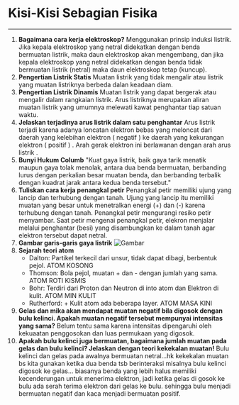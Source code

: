 # Kisi-Kisi Sebagian Fisika
---
1. **Bagaimana cara kerja elektroskop?**
    Menggunakan prinsip induksi listrik. Jika kepala elektroskop yang netral didekatkan dengan benda bermuatan listrik, maka daun elektroskop akan mengembang, dan jika kepala elektroskop yang netral didekatkan dengan benda tidak bermuatan listrik (netral) maka daun elektroskop tetap (kuncup).
2. **Pengertian Listrik Statis**
    Muatan listrik yang tidak mengalir atau listrik yang muatan listriknya berbeda dalan keadaan diam.
3. **Pengertian Listrik Dinamis**
    Muatan listrik yang dapat bergerak atau mengalir dalam rangkaian listrik. Arus listriknya merupakan aliran muatan listrik yang umumnya melewati kawat penghantar tiap satuan waktu.
4. **Jelaskan terjadinya arus listrik dalam satu penghantar**
    Arus listrik terjadi karena adanya loncatan elektron bebas yang meloncat dari daerah yang kelebihan elektron ( negatif ) ke daerah yang kekurangan elektron ( positif ) . Arah gerak elektron ini berlawanan dengan arah arus listrik . 
5. **Bunyi Hukum Columb**
    "Kuat gaya listrik, baik gaya tarik menatik maupun gaya tolak menolak, antara dua benda bermuatan, berbanding lurus dengan perkalian besar muatan benda, dan berbanding terbalik dengan kuadrat jarak antara kedua benda tersebut."
6. **Tuliskan cara kerja penangkal petir**
    Penangkal petir memiliki ujung yang lancip dan terhubung dengan tanah. Ujung yang lancip itu memiliki muatan yang besar untuk menetralkan energi (+) dan (-) karena terhubung dengan tanah. Penangkal petir mengurangi resiko petir menyambar. Saat petir mengenai penangkal petir, elekron menjalar melalui penghantar (besi) yang disambungkan ke dalam tanah agar elektron tersebut dapat netral.
7. **Gambar garis-garis gaya listrik**
    ![Gambar](https://lh3.googleusercontent.com/-j01nMFIPYls/V_SmAJx90AI/AAAAAAAAQ5U/k9eYi4gFlzE/image_thumb%25255B8%25255D.png?imgmax=800)
8. **Sejarah teori atom**
    - Dalton: Partikel terkecil dari unsur, tidak dapat dibagi, berbentuk pejol. ATOM KOSONG
    - Thomson: Bola pejol, muatan + dan - dengan jumlah yang sama. ATOM ROTI KISMIS
    - Bohr: Terdiri dari Proton dan Neutron di into atom dan Elektron di kulit. ATOM MIN KULIT
    - Rutherford: + Kulit atom ada beberapa layer. ATOM MASA KINI
9. **Gelas dan mika akan mendapat muatan negatif bila digosok dengan bulu kelinci. Apakah muatan negatif tersebut mempunyai intensitas yang sama?**
    Belum tentu sama karena intensitas dipengaruhi oleh kekuaatan penggosokan dan luas permukaan yang digosok.
10. **Apakah bulu kelinci juga bermuatan, bagaimana jumlah muatan pada gelas dan bulu kelinci? Jelaskan dengan teori kekekalan muatan!**
    Bulu kelinci dan gelas pada awalnya bermuatan netral...hk kekekalan muatan bs kita gunakan ketika dua benda tsb berinteraksi misalnya bulu kelinci digosok ke gelas... biasanya benda yang lebih halus memiliki kecenderungan untuk menerima elektron, jadi ketika gelas di gosok ke bulu ada serah terima elektron dari gelas ke bulu. sehingga bulu menjadi bermuatan negatif dan kaca menjadi bermuatan positif.